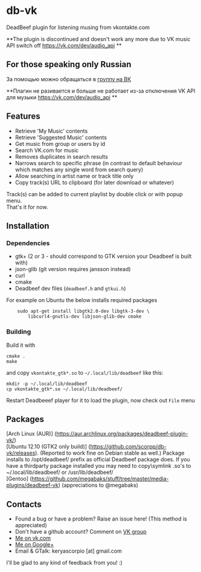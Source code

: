 db-vk
=====
DeadBeef plugin for listening musing from vkontakte.com

**The plugin is discontinued and doesn't work any more due to VK music API switch off https://vk.com/dev/audio_api **

For those speaking only Russian
--------
За помощью можно обращаться в <a href="http://vk.com/club53784333" target="_blank">группу на ВК</a>

**Плагин не разивается и больше не работает из-за отключения VK API для музыки https://vk.com/dev/audio_api **

Features
--------
  * Retrieve 'My Music' contents
  * Retrieve 'Suggested Music' contents
  * Get music from group or users by id
  * Search VK.com for music
  * Removes duplicates in search results
  * Narrows search to specific phrase (in contrast to default behaviour which matches any single word from search query)
  * Allow searching in artist name or track title only
  * Copy track(s) URL to clipboard (for later download or whatever)

Track(s) can be added to current playlist by double click or with popup menu.  
That's it for now.

Installation
------------
### Dependencies
 * gtk+ (2 or 3 - should correspond to GTK version your Deadbeef is built with)
 * json-glib (git version requires jansson instead)
 * curl
 * cmake
 * Deadbeef dev files (`deadbeef.h` and `gtkui.h`)
 
For example on Ubuntu the below installs required packages

        sudo apt-get install libgtk2.0-dev libgtk-3-dev \
            libcurl4-gnutls-dev libjson-glib-dev cmake

### Building
Build it with

    cmake .
    make
and copy `vkontakte_gtk*.so` to `~/.local/lib/deadbeef` like this:

    mkdir -p ~/.local/lib/deadbeef
    cp vkontakte_gtk*.so ~/.local/lib/deadbeef/
Restart Deadbeeef player for it to load the plugin, now check out `File` menu

Packages
--------
[Arch Linux (AUR)] (https://aur.archlinux.org/packages/deadbeef-plugin-vk/)  
[Ubuntu 12.10 (GTK2 only build)] (https://github.com/scorpp/db-vk/releases). (Reported to work fine on Debian stable as well.) Package installs to /opt/deadbeef/ prefix as official Deadbeef package does. If you have a thirdparty package installed you may need to copy\symlink .so's to ~/.local/lib/deadbeef/ or /usr/lib/deadbeef/  
[Gentoo] (https://github.com/megabaks/stuff/tree/master/media-plugins/deadbeef-vk) (appreciations to @megabaks)

Contacts
--------
  * Found a bug or have a problem? Raise an issue here! (This method is appreciated)
  * Don't have a github account? Comment on <a href="http://vk.com/club53784333" target="_blank">VK group</a>
  * <a href="http://vk.com/scorpp" target="_blank">Me on vk.com</a>
  * <a href="http://gplus.to/scorpp" target="_blank">Me on Google+</a>
  * Email & GTalk: keryascorpio [at] gmail.com

I'll be glad to any kind of feedback from you! :)
